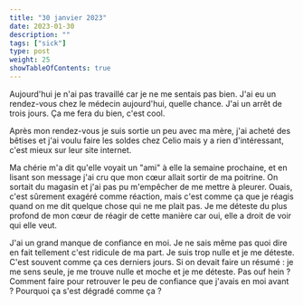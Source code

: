 ```yaml
---
title: "30 janvier 2023"
date: 2023-01-30
description: ""
tags: ["sick"]
type: post
weight: 25
showTableOfContents: true
---
```


Aujourd'hui je n'ai pas travaillé car je ne me sentais pas bien. J'ai eu un rendez-vous chez le médecin aujourd'hui, quelle chance. J'ai un arrêt de trois jours. Ça me fera du bien, c'est cool.

Après mon rendez-vous je suis sortie un peu avec ma mère, j'ai acheté des bêtises et j'ai voulu faire les soldes chez Celio mais y a rien d'intéressant, c'est mieux sur leur site internet.

Ma chérie m'a dit qu'elle voyait un "ami" à elle la semaine prochaine, et en lisant son message j'ai cru que mon cœur allait sortir de ma poitrine. On sortait du magasin et j'ai pas pu m'empêcher de me mettre à pleurer. Ouais, c'est sûrement exagéré comme réaction, mais c'est comme ça que je réagis quand on me dit quelque chose qui ne me plait pas. Je me déteste du plus profond de mon cœur de réagir de cette manière car oui, elle a droit de voir qui elle veut.

J'ai un grand manque de confiance en moi. Je ne sais même pas quoi dire en fait tellement c'est ridicule de ma part. Je suis trop nulle et je me déteste. C'est souvent comme ça ces derniers jours. Si on devait faire un résumé : je me sens seule, je me trouve nulle et moche et je me déteste. Pas ouf hein ? Comment faire pour retrouver le peu de confiance que j'avais en moi avant ? Pourquoi ça s'est dégradé comme ça ?